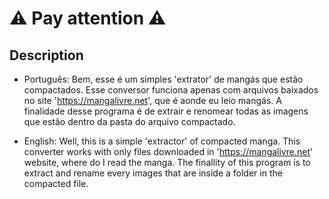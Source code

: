 # :warning: Pay attention :warning:

## Description
* Português: Bem, esse é um simples 'extrator' de mangás que estão compactados. Esse conversor funciona apenas com arquivos baixados no site 'https://mangalivre.net', que é aonde eu leio mangás. A finalidade desse programa é de extrair e renomear todas as imagens que estão dentro da pasta do arquivo compactado.

* English: Well, this is a simple 'extractor' of compacted manga. This converter works with only files downloaded in 'https://mangalivre.net' website, where do I read the manga. The finallity of this program is to extract and rename every images that are inside a folder in the compacted file.
